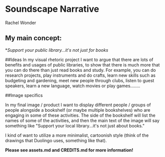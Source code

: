 # Soundscape Narrative
Rachel Wonder

## My main concept:
**Support your public library...it's not just for books*

##Ideas 
In my visual rhetoric project I want to argue that there are lots of benefits and usages of public libraries, to show 
that there is much more that you can do there than just read books and study. For example, you can do research projects,
play instruments and do crafts, learn new skills such as budgeting and gardening, meet new people through clubs,
listen to guest speakers, learn a new language, watch movies or play games........

##Image specifics

In my final image / product I want to display different people / groups of people alongside a bookshelf (or maybe multiple 
bookshelves) who are engaging in some of these activities. The side of the bookshelf will list the names of some of the activities,
and then the main text of the image will say something like "Support your local library...it's not just about books." 

I kind of want to utilize a more minimalist, cartoonish style (think of the drawings that Duolingo uses, something like that). 

**Please see assets.md and CREDITS.md for more information!**